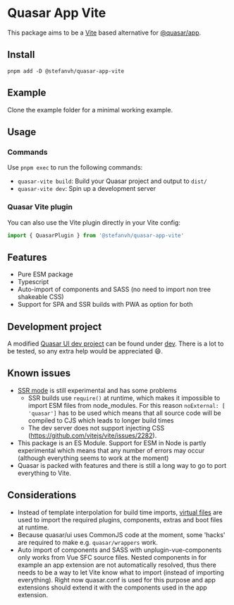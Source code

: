 # Quasar App Vite

This package aims to be a [Vite](https://vitejs.dev) based alternative for [@quasar/app](https://github.com/quasarframework/quasar/tree/dev/app).

## Install
```
pnpm add -D @stefanvh/quasar-app-vite
```

## Example
Clone the example folder for a minimal working example.

## Usage
### Commands
Use `pnpm exec` to run the following commands:

- `quasar-vite build`: Build your Quasar project and output to `dist/`
- `quasar-vite dev`: Spin up a development server

### Quasar Vite plugin
You can also use the Vite plugin directly in your Vite config:
```js
import { QuasarPlugin } from '@stefanvh/quasar-app-vite'
``` 

## Features
- Pure ESM package
- Typescript
- Auto-import of components and SASS (no need to import non tree shakeable CSS)
- Support for SPA and SSR builds with PWA as option for both

## Development project
A modified [Quasar UI dev project](https://github.com/quasarframework/quasar/tree/dev/ui/dev) can be found under [dev](./dev). There is a lot to be tested, so any extra help would be appreciated :smile:.

## Known issues
- [SSR mode](https://vitejs.dev/guide/ssr.html) is still experimental and has some problems
  - SSR builds use `require()` at runtime, which makes it impossible to import ESM files from node_modules. For this reason `noExternal: [ 'quasar']` has to be used which means that all source code will be compiled to CJS which leads to longer build times
  - The dev server does not support injecting CSS (https://github.com/vitejs/vite/issues/2282).
- This package is an ES Module. Support for ESM in Node is partly experimental which means that any number of errors may occur (although everything seems to work at the moment)
- Quasar is packed with features and there is still a long way to go to port everything to Vite.

## Considerations
- Instead of template interpolation for build time imports, [virtual files](https://vitejs.dev/guide/api-plugin.html#importing-a-virtual-file) are used to import the required plugins, components, extras and boot files at runtime.
- Because quasar/ui uses CommonJS code at the moment, some 'hacks' are required to make e.g. `quasar/wrappers` work.
- Auto import of components and SASS with unplugin-vue-components only works from Vue SFC source files. Nested components in for example an app extension are not automatically resolved, thus there needs to be a way to let Vite know what to import (instead of importing everything). Right now quasar.conf is used for this purpose and app extensions should extend it with the components used in the app extension.